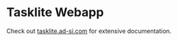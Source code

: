 # Tasklite Webapp

Check out [tasklite.ad-si.com] for extensive documentation.

[tasklite.ad-si.com]: http://tasklite.ad-si.com
